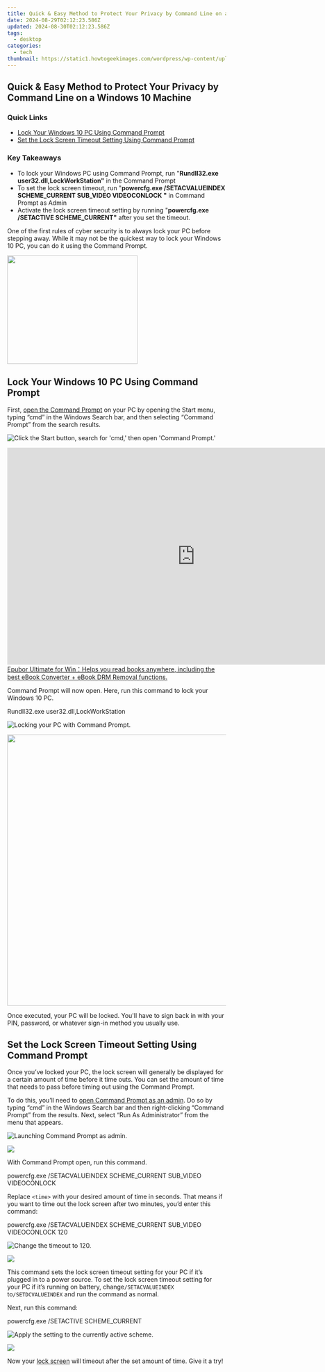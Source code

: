 ```yaml
---
title: Quick & Easy Method to Protect Your Privacy by Command Line on a Windows 10 Machine
date: 2024-08-29T02:12:23.586Z
updated: 2024-08-30T02:12:23.586Z
tags:
  - desktop
categories:
  - tech
thumbnail: https://static1.howtogeekimages.com/wordpress/wp-content/uploads/2024/01/52687750468_dc6bdda141_o-19.jpg
---
```


## Quick & Easy Method to Protect Your Privacy by Command Line on a Windows 10 Machine

### Quick Links

* [Lock Your Windows 10 PC Using Command Prompt](https://vp-tips.techidaily.com/new-audiovisual-adaptability-in-free-fire-for-2024/)
* [Set the Lock Screen Timeout Setting Using Command Prompt](https://eaxpv-info.techidaily.com/new-finding-a-different-way-to-naming-your-channel-with-filmora-for-2024/)

### Key Takeaways

* To lock your Windows PC using Command Prompt, run "**Rundll32.exe user32.dll,LockWorkStation"** in the Command Prompt
* To set the lock screen timeout, run "**powercfg.exe /SETACVALUEINDEX SCHEME\_CURRENT SUB\_VIDEO VIDEOCONLOCK <time>"** in Command Prompt as Admin
* Activate the lock screen timeout setting by running "**powercfg.exe /SETACTIVE SCHEME\_CURRENT"** after you set the timeout.

 One of the first rules of cyber security is to always lock your PC before stepping away. While it may not be the quickest way to lock your Windows 10 PC, you can do it using the Command Prompt.

<!-- affiliate ads begin -->
<a href="https://caperobbin.sjv.io/c/5597632/2006118/18460" target="_top" id="2006118"><img src="//a.impactradius-go.com/display-ad/18460-2006118" border="0" alt="" width="300" height="250"/></a><img height="0" width="0" src="https://imp.pxf.io/i/5597632/2006118/18460" style="position:absolute;visibility:hidden;" border="0" />
<!-- affiliate ads end -->
##  Lock Your Windows 10 PC Using Command Prompt

 First, [open the Command Prompt](https://android-frp.techidaily.com/in-2024-step-by-step-tutorial-how-to-bypass-oppo-a78-frp-by-drfone-android/) on your PC by opening the Start menu, typing “cmd” in the Windows Search bar, and then selecting “Command Prompt” from the search results.

![Click the Start button, search for 'cmd,' then open 'Command Prompt.'](https://static1.howtogeekimages.com/wordpress/wp-content/uploads/2024/01/1-launch-cmd.png) 

<!-- affiliate ads begin -->
<a href="https://secure.2checkout.com/order/checkout.php?PRODS=4599951&QTY=1&AFFILIATE=108875&CART=1"><iframe width="864" height="500" src="https://www.youtube.com/embed/jVnfr5HudQw" title="The Latest and Easiest Solution to Remove Kindle DRM on Windows (without Degrading)" frameborder="0" allow="accelerometer; autoplay; clipboard-write; encrypted-media; gyroscope; picture-in-picture; web-share" referrerpolicy="strict-origin-when-cross-origin" allowfullscreen></iframe>
Epubor Ultimate for Win：Helps you read books anywhere, including the best eBook Converter + eBook DRM Removal functions.</a>
<!-- affiliate ads end -->
 Command Prompt will now open. Here, run this command to lock your Windows 10 PC.

Rundll32.exe user32.dll,LockWorkStation

![Locking your PC with Command Prompt.](https://static1.howtogeekimages.com/wordpress/wp-content/uploads/2024/01/2-lock-pc-command-prompt.png) 

<!-- affiliate ads begin -->
<a href="https://electronicx.pxf.io/c/5597632/1872496/14483" target="_top" id="1872496"><img src="//a.impactradius-go.com/display-ad/14483-1872496" border="0" alt="" width="750" height="625"/></a><img height="0" width="0" src="https://imp.pxf.io/i/5597632/1872496/14483" style="position:absolute;visibility:hidden;" border="0" />
<!-- affiliate ads end -->
 Once executed, your PC will be locked. You'll have to sign back in with your PIN, password, or whatever sign-in method you usually use.

##  Set the Lock Screen Timeout Setting Using Command Prompt

 Once you’ve locked your PC, the lock screen will generally be displayed for a certain amount of time before it time outs. You can set the amount of time that needs to pass before timing out using the Command Prompt.

 To do this, you’ll need to [open Command Prompt as an admin](https://screen-mirror.techidaily.com/how-to-screen-mirroring-xiaomi-14-ultra-drfone-by-drfone-android/). Do so by typing “cmd” in the Windows Search bar and then right-clicking “Command Prompt” from the results. Next, select “Run As Administrator” from the menu that appears.

![Launching Command Prompt as admin.](https://static1.howtogeekimages.com/wordpress/wp-content/uploads/2024/01/3-launch-cmd.png) 

<!-- affiliate ads begin -->
<a href="https://store.movavi.com/affiliate.php?ACCOUNT=MOVAVI&AFFILIATE=108875&PATH=https%3A%2F%2Fwww.movavi.com%3FAFFILIATE%3D108875%26RESOURCE%3DMovavi%2BScreen%2BRecorder%2Bbox"><img src="https://mcusercontent.com/0885a03ded3d480dca9287f12/images/f026b149-fc7c-fd54-5f3e-1460bbb19b6b.jpg" border="0"></a>
<!-- affiliate ads end -->
 With Command Prompt open, run this command.

powercfg.exe /SETACVALUEINDEX SCHEME_CURRENT SUB_VIDEO VIDEOCONLOCK <time>

 Replace `<time>` with your desired amount of time in seconds. That means if you want to time out the lock screen after two minutes, you’d enter this command:

powercfg.exe /SETACVALUEINDEX SCHEME_CURRENT SUB_VIDEO VIDEOCONLOCK 120

![Change the timeout to 120.](https://static1.howtogeekimages.com/wordpress/wp-content/uploads/2024/01/4-changing-timeout-to-120.png) 

<!-- affiliate ads begin -->
<a href="https://secure.2checkout.com/order/checkout.php?PRODS=4620778&QTY=1&AFFILIATE=108875&CART=1"><img src="https://secure.avangate.com/images/merchant/07dd4d5a72f5740ef0f035f201951476/300__250banner.jpg" border="0"></a>
<!-- affiliate ads end -->
 This command sets the lock screen timeout setting for your PC if it’s plugged in to a power source. To set the lock screen timeout setting for your PC if it’s running on battery, change`/SETACVALUEINDEX` to`/SETDCVALUEINDEX` and run the command as normal.

 Next, run this command:

powercfg.exe /SETACTIVE SCHEME_CURRENT

![Apply the setting to the currently active scheme.](https://static1.howtogeekimages.com/wordpress/wp-content/uploads/2024/01/5-set-active.png) 

<!-- affiliate ads begin -->
<a href="https://secure.2checkout.com/order/checkout.php?PRODS=32667153&QTY=1&AFFILIATE=108875&CART=1"><img src="https://www.coolmuster.com/uploads/image/20201228/feature02.png" border="0"></a>
<!-- affiliate ads end -->
 Now your [lock screen](https://driver-download.techidaily.com/1722977751917-synaptics-drivers-download-and-update-for-windows-easily/) will timeout after the set amount of time. Give it a try!

<ins class="adsbygoogle"
     style="display:block"
     data-ad-format="autorelaxed"
     data-ad-client="ca-pub-7571918770474297"
     data-ad-slot="1223367746"></ins>



<ins class="adsbygoogle"
     style="display:block"
     data-ad-client="ca-pub-7571918770474297"
     data-ad-slot="8358498916"
     data-ad-format="auto"
     data-full-width-responsive="true"></ins>


